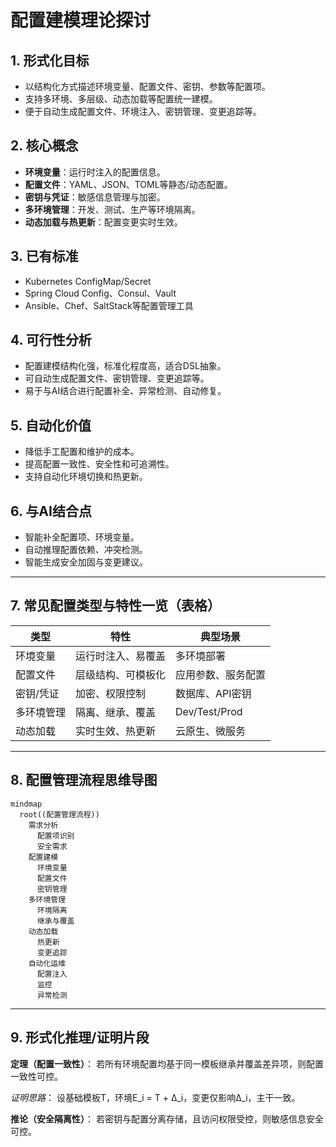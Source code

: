 # 配置建模理论探讨

## 1. 形式化目标

- 以结构化方式描述环境变量、配置文件、密钥、参数等配置项。
- 支持多环境、多层级、动态加载等配置统一建模。
- 便于自动生成配置文件、环境注入、密钥管理、变更追踪等。

## 2. 核心概念

- **环境变量**：运行时注入的配置信息。
- **配置文件**：YAML、JSON、TOML等静态/动态配置。
- **密钥与凭证**：敏感信息管理与加密。
- **多环境管理**：开发、测试、生产等环境隔离。
- **动态加载与热更新**：配置变更实时生效。

## 3. 已有标准

- Kubernetes ConfigMap/Secret
- Spring Cloud Config、Consul、Vault
- Ansible、Chef、SaltStack等配置管理工具

## 4. 可行性分析

- 配置建模结构化强，标准化程度高，适合DSL抽象。
- 可自动生成配置文件、密钥管理、变更追踪等。
- 易于与AI结合进行配置补全、异常检测、自动修复。

## 5. 自动化价值

- 降低手工配置和维护的成本。
- 提高配置一致性、安全性和可追溯性。
- 支持自动化环境切换和热更新。

## 6. 与AI结合点

- 智能补全配置项、环境变量。
- 自动推理配置依赖、冲突检测。
- 智能生成安全加固与变更建议。

---

## 7. 常见配置类型与特性一览（表格）

| 类型         | 特性                 | 典型场景           |
|--------------|----------------------|--------------------|
| 环境变量     | 运行时注入、易覆盖   | 多环境部署         |
| 配置文件     | 层级结构、可模板化   | 应用参数、服务配置 |
| 密钥/凭证    | 加密、权限控制       | 数据库、API密钥    |
| 多环境管理   | 隔离、继承、覆盖     | Dev/Test/Prod      |
| 动态加载     | 实时生效、热更新     | 云原生、微服务     |

---

## 8. 配置管理流程思维导图

```mermaid
mindmap
  root((配置管理流程))
    需求分析
      配置项识别
      安全需求
    配置建模
      环境变量
      配置文件
      密钥管理
    多环境管理
      环境隔离
      继承与覆盖
    动态加载
      热更新
      变更追踪
    自动化运维
      配置注入
      监控
      异常检测
```

---

## 9. 形式化推理/证明片段

**定理（配置一致性）**：
若所有环境配置均基于同一模板继承并覆盖差异项，则配置一致性可控。

*证明思路*：
设基础模板T，环境E_i = T + Δ_i，变更仅影响Δ_i，主干一致。

**推论（安全隔离性）**：
若密钥与配置分离存储，且访问权限受控，则敏感信息安全可控。
